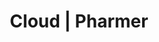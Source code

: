 ---
title: Cloud | Pharmer
menu:
  product_pharmer_0.1.0-alpha.2:
    identifier: cloud
    name: Cloud
    weight: 20
    pre: dropdown
left_menu: product_pharmer_0.1.0-alpha.2
---